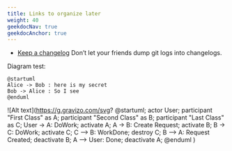```yaml
---
title: Links to organize later
weight: 40
geekdocNav: true
geekdocAnchor: true
---
```


- [Keep a changelog](https://keepachangelog.com) Don’t let your friends dump git logs into changelogs.


Diagram test:


```plantuml
@startuml
Alice -> Bob : here is my secret
Bob -> Alice : So I see
@enduml
```


![Alt text](https://g.gravizo.com/svg?
@startuml;
actor User;
participant "First Class" as A;
participant "Second Class" as B;
participant "Last Class" as C;
User -> A: DoWork;
activate A;
A -> B: Create Request;
activate B;
B -> C: DoWork;
activate C;
C --> B: WorkDone;
destroy C;
B --> A: Request Created;
deactivate B;
A --> User: Done;
deactivate A;
@enduml
)
